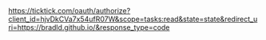 <html>
<head>
</head>
<body>
 <a href="https://ticktick.com/oauth/authorize?client_id=hjvDkCVa7x54ufR07W&scope=tasks:read&state=state&redirect_uri=https://bradld.github.io/&response_type=code">https://ticktick.com/oauth/authorize?client_id=hjvDkCVa7x54ufR07W&scope=tasks:read&state=state&redirect_uri=https://bradld.github.io/&response_type=code</a>
</body>
</html>
